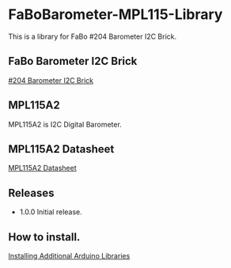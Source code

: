 # FaBoBarometer-MPL115-Library

This is a library for FaBo #204 Barometer I2C Brick.

## FaBo Barometer I2C Brick

[#204 Barometer I2C Brick](http://fabo.io/204.html)

## MPL115A2

MPL115A2 is I2C Digital Barometer.

## MPL115A2 Datasheet

[MPL115A2 Datasheet](http://www.nxp.com/files/sensors/doc/data_sheet/MPL115A2.pdf)

## Releases

- 1.0.0 Initial release.

## How to install.

[Installing Additional Arduino Libraries](https://www.arduino.cc/en/Guide/Libraries)
